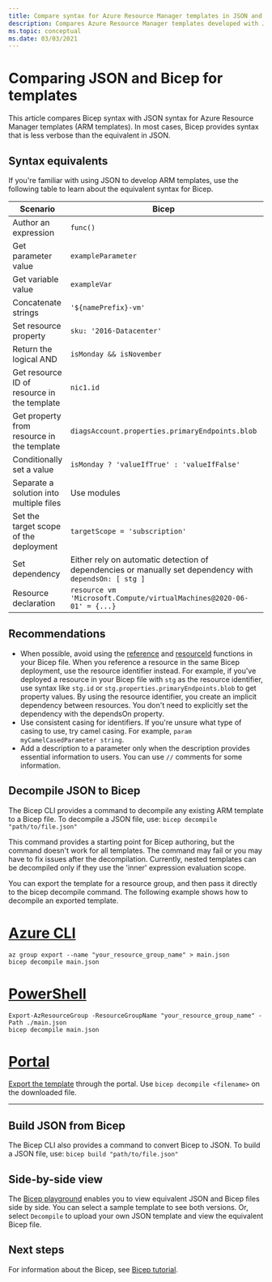 ```yaml
---
title: Compare syntax for Azure Resource Manager templates in JSON and Bicep
description: Compares Azure Resource Manager templates developed with JSON and Bicep, and shows how to convert between the languages.
ms.topic: conceptual
ms.date: 03/03/2021
---
```

# Comparing JSON and Bicep for templates

This article compares Bicep syntax with JSON syntax for Azure Resource Manager templates (ARM templates). In most cases, Bicep provides syntax that is less verbose than the equivalent in JSON.

## Syntax equivalents

If you're familiar with using JSON to develop ARM templates, use the following table to learn about the equivalent syntax for Bicep.

| Scenario | Bicep | JSON |
| -------- | ------------ | ----- |
| Author an expression | `func()` | `"[func()]"` |
| Get parameter value | `exampleParameter` | `[parameters('exampleParameter'))]` |
| Get variable value | `exampleVar` | `[variables('exampleVar'))]` |
| Concatenate strings | `'${namePrefix}-vm'` | `[concat(parameters('namePrefix'), '-vm')]` |
| Set resource property | `sku: '2016-Datacenter'` | `"sku": "2016-Datacenter",` |
| Return the logical AND | `isMonday && isNovember` | `[and(parameter('isMonday'), parameter('isNovember'))]` |
| Get resource ID of resource in the template | `nic1.id` | `[resourceId('Microsoft.Network/networkInterfaces', variables('nic1Name'))]` |
| Get property from resource in the template | `diagsAccount.properties.primaryEndpoints.blob` | `[reference(resourceId('Microsoft.Storage/storageAccounts', variables('diagStorageAccountName'))).primaryEndpoints.blob]` |
| Conditionally set a value | `isMonday ? 'valueIfTrue' : 'valueIfFalse'` | `[if(parameters('isMonday'), 'valueIfTrue', 'valueIfFalse')]` |
| Separate a solution into multiple files | Use modules | Use linked templates |
| Set the target scope of the deployment | `targetScope = 'subscription'` | `"$schema": "https://schema.management.azure.com/schemas/2018-05-01/subscriptionDeploymentTemplate.json#"` |
| Set dependency | Either rely on automatic detection of dependencies or manually set dependency with `dependsOn: [ stg ]` | `"dependsOn": ["[resourceId('Microsoft.Storage/storageAccounts', 'parameters('storageAccountName'))]"]` |
| Resource declaration | `resource vm 'Microsoft.Compute/virtualMachines@2020-06-01' = {...}` | `"resources": [ { "type": "Microsoft.Compute/virtualMachines", "apiVersion": "2020-06-01", ... } ]` |

## Recommendations

* When possible, avoid using the [reference](template-functions-resource.md#reference) and [resourceId](template-functions-resource.md#resourceid) functions in your Bicep file. When you reference a resource in the same Bicep deployment, use the resource identifier instead. For example, if you've deployed a resource in your Bicep file with `stg` as the resource identifier, use syntax like `stg.id` or `stg.properties.primaryEndpoints.blob` to get property values. By using the resource identifier, you create an implicit dependency between resources. You don't need to explicitly set the dependency with the dependsOn property.
* Use consistent casing for identifiers. If you're unsure what type of casing to use, try camel casing. For example, `param myCamelCasedParameter string`.
* Add a description to a parameter only when the description provides essential information to users. You can use `//` comments for some information.

## Decompile JSON to Bicep

The Bicep CLI provides a command to decompile any existing ARM template to a Bicep file. To decompile a JSON file, use: `bicep decompile "path/to/file.json"`

This command provides a starting point for Bicep authoring, but the command doesn't work for all templates. The command may fail or you may have to fix issues after the decompilation. Currently, nested templates can be decompiled only if they use the 'inner' expression evaluation scope.

You can export the template for a resource group, and then pass it directly to the bicep decompile command. The following example shows how to decompile an exported template.

# [Azure CLI](#tab/azure-cli)

```azurecli
az group export --name "your_resource_group_name" > main.json
bicep decompile main.json
```

# [PowerShell](#tab/azure-powershell)

```azurepowershell
Export-AzResourceGroup -ResourceGroupName "your_resource_group_name" -Path ./main.json
bicep decompile main.json
```

# [Portal](#tab/azure-portal)

[Export the template](export-template-portal.md) through the portal. Use `bicep decompile <filename>` on the downloaded file.

---

## Build JSON from Bicep

The Bicep CLI also provides a command to convert Bicep to JSON. To build a JSON file, use: `bicep build "path/to/file.json"`

## Side-by-side view

The [Bicep playground](https://aka.ms/bicepdemo) enables you to view equivalent JSON and Bicep files side by side. You can select a sample template to see both versions. Or, select `Decompile` to upload your own JSON template and view the equivalent Bicep file.

## Next steps

For information about the Bicep, see [Bicep tutorial](./bicep-tutorial-create-first-bicep.md).
